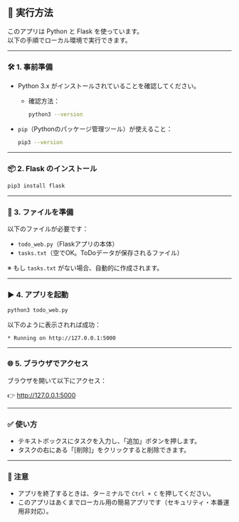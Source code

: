 ## 🚀 実行方法

このアプリは Python と Flask を使っています。  
以下の手順でローカル環境で実行できます。

---

### 🛠 1. 事前準備

- Python 3.x がインストールされていることを確認してください。
  - 確認方法：

    ```bash
    python3 --version
    ```

- `pip`（Pythonのパッケージ管理ツール）が使えること：

    ```bash
    pip3 --version
    ```

---

### 📦 2. Flask のインストール

```bash
pip3 install flask
````

---

### 📂 3. ファイルを準備

以下のファイルが必要です：

* `todo_web.py`（Flaskアプリの本体）
* `tasks.txt`（空でOK。ToDoデータが保存されるファイル）

※ もし `tasks.txt` がない場合、自動的に作成されます。

---

### ▶️ 4. アプリを起動

```bash
python3 todo_web.py
```

以下のように表示されれば成功：

```
* Running on http://127.0.0.1:5000
```

---

### 🌐 5. ブラウザでアクセス

ブラウザを開いて以下にアクセス：

👉 http://127.0.0.1:5000

---

### ✅ 使い方

* テキストボックスにタスクを入力し、「追加」ボタンを押します。
* タスクの右にある「\[削除]」をクリックすると削除できます。

---

### 🧼 注意

* アプリを終了するときは、ターミナルで `Ctrl + C` を押してください。
* このアプリはあくまでローカル用の簡易アプリです（セキュリティ・本番運用非対応）。
